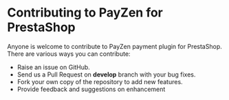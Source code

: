 # Contributing to PayZen for PrestaShop

Anyone is welcome to contribute to PayZen payment plugin for PrestaShop. There are various ways you can contribute:

- Raise an issue on GitHub.
- Send us a Pull Request on **develop** branch with your bug fixes.
- Fork your own copy of the repository to add new features.
- Provide feedback and suggestions on enhancement
